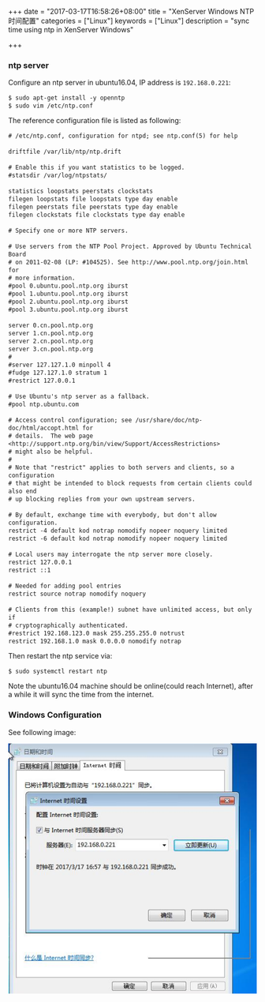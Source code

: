 +++
date = "2017-03-17T16:58:26+08:00"
title = "XenServer Windows NTP时间配置"
categories = ["Linux"]
keywords = ["Linux"]
description = "sync time using ntp in XenServer Windows"

+++
### ntp server
Configure an ntp server in ubuntu16.04, IP address is `192.168.0.221`:    

```
$ sudo apt-get install -y openntp
$ sudo vim /etc/ntp.conf
```
The reference configuration file is listed as following:    

```
# /etc/ntp.conf, configuration for ntpd; see ntp.conf(5) for help

driftfile /var/lib/ntp/ntp.drift

# Enable this if you want statistics to be logged.
#statsdir /var/log/ntpstats/

statistics loopstats peerstats clockstats
filegen loopstats file loopstats type day enable
filegen peerstats file peerstats type day enable
filegen clockstats file clockstats type day enable

# Specify one or more NTP servers.

# Use servers from the NTP Pool Project. Approved by Ubuntu Technical Board
# on 2011-02-08 (LP: #104525). See http://www.pool.ntp.org/join.html for
# more information.
#pool 0.ubuntu.pool.ntp.org iburst
#pool 1.ubuntu.pool.ntp.org iburst
#pool 2.ubuntu.pool.ntp.org iburst
#pool 3.ubuntu.pool.ntp.org iburst

server 0.cn.pool.ntp.org
server 1.cn.pool.ntp.org
server 2.cn.pool.ntp.org
server 3.cn.pool.ntp.org
#
#server 127.127.1.0 minpoll 4
#fudge 127.127.1.0 stratum 1
#restrict 127.0.0.1

# Use Ubuntu's ntp server as a fallback.
#pool ntp.ubuntu.com

# Access control configuration; see /usr/share/doc/ntp-doc/html/accopt.html for
# details.  The web page <http://support.ntp.org/bin/view/Support/AccessRestrictions>
# might also be helpful.
#
# Note that "restrict" applies to both servers and clients, so a configuration
# that might be intended to block requests from certain clients could also end
# up blocking replies from your own upstream servers.

# By default, exchange time with everybody, but don't allow configuration.
restrict -4 default kod notrap nomodify nopeer noquery limited
restrict -6 default kod notrap nomodify nopeer noquery limited

# Local users may interrogate the ntp server more closely.
restrict 127.0.0.1
restrict ::1

# Needed for adding pool entries
restrict source notrap nomodify noquery

# Clients from this (example!) subnet have unlimited access, but only if
# cryptographically authenticated.
#restrict 192.168.123.0 mask 255.255.255.0 notrust
restrict 192.168.1.0 mask 0.0.0.0 nomodify notrap
```
Then restart the ntp service via:    

```
$ sudo systemctl restart ntp
```
Note the ubuntu16.04 machine should be online(could reach Internet), after a while it will sync the 
time from the internet.    

### Windows Configuration
See following image:    

![/images/2017_03_17_17_01_39_515x518.jpg](/images/2017_03_17_17_01_39_515x518.jpg)


